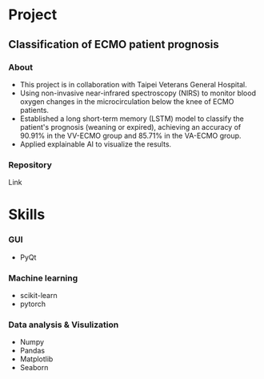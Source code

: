<!--
original example:
**yungchang310514077/yungchang310514077** is a ✨ _special_ ✨ repository because its `README.md` (this file) appears on your GitHub profile.

Here are some ideas to get you started:

- 🔭 I’m currently working on ...
- 🌱 I’m currently learning ...
- 👯 I’m looking to collaborate on ...
- 🤔 I’m looking for help with ...
- 💬 Ask me about ...
- 📫 How to reach me: ...
- 😄 Pronouns: ...
- ⚡ Fun fact: ...
-->

# Project

## Classification of ECMO patient prognosis
<!--## ECMO weaning evaluation based on intelligent functional near-infrared spectroscopy -->
<!-- 基於智慧功能性近紅外光光譜術的葉克膜撤機評估 -->

### About 
<!-- 本項計畫是與臺北榮民總醫院合作 -->
<!-- 透過非侵入性的近紅外光光譜術(Near-infraredspectroscopy, NIRS) 監測裝置葉克膜患者膝下微循環之血氧變化 -->
<!-- 建立長短期記憶模型，對患者病況進行分類(weaning or expired)，並且在 VV-ECMO 族群的分類中得到 90.91% 的準確率；在 VA-ECMO 族群的分類中得到 85.71% 的準確率 -->
<!-- 應用可解釋的人工智慧來對結果可視化-->

- This project is in collaboration with Taipei Veterans General Hospital.
- Using non-invasive near-infrared spectroscopy (NIRS) to monitor blood oxygen changes in the microcirculation below the knee of ECMO patients.
- Established a long short-term memory (LSTM) model to classify the patient's prognosis (weaning or expired), achieving an accuracy of 90.91% in the VV-ECMO group and 85.71% in the VA-ECMO group.
- Applied explainable AI to visualize the results.

### Repository
<!-- [Link](https://www.youtube.com/) -->
Link
 
# Skills

### GUI
-  PyQt
  
### Machine learning
- scikit-learn
- pytorch 
  
### Data analysis & Visulization
- Numpy
- Pandas
- Matplotlib
- Seaborn
